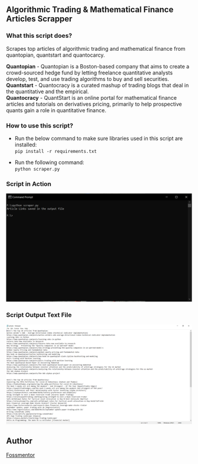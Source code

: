 ## Algorithmic Trading & Mathematical Finance Articles Scrapper
### What this script does?
Scrapes top articles of algorithmic trading and mathematical finance from quantopian, quantstart and quantocarcy.<br>

**Quantopian** - Quantopian is a Boston-based company that aims to create a crowd-sourced hedge fund by letting freelance quantitative analysts develop, test, and use trading algorithms to buy and sell securities.<br>
**Quantstart** - Quantocracy is a curated mashup of trading blogs that deal in the quantitative and the empirical.<br>
**Quantocracy** - QuantStart is an online portal for mathematical finance articles and tutorials on derivatives pricing, primarily to help prospective quants gain a role in quantitative finance.

### How to use this script?
- Run the below command to make sure libraries used in this script are installed:<br>
`pip install -r requirements.txt`

- Run the following command:<br>
`python scraper.py`

### Script in Action
![script in action](output/script_in_action.PNG)

### Script Output Text File
![output file](output/output.PNG)

## Author
[Fossmentor](https://github.com/fossmentorOfficial)
